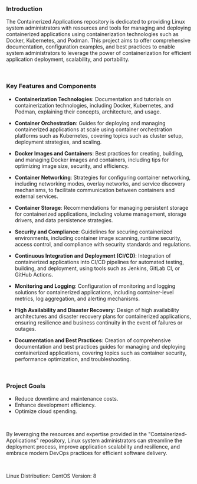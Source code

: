 ### Introduction

The Containerized Applications repository is dedicated to providing Linux system administrators with resources and tools for managing and deploying containerized applications using containerization technologies such as Docker, Kubernetes, and Podman. This project aims to offer comprehensive documentation, configuration examples, and best practices to enable system administrators to leverage the power of containerization for efficient application deployment, scalability, and portability.

<br>

### Key Features and Components

- <b>Containerization Technologies</b>: Documentation and tutorials on containerization technologies, including Docker, Kubernetes, and Podman, explaining their concepts, architecture, and usage.

- <b>Container Orchestration</b>: Guides for deploying and managing containerized applications at scale using container orchestration platforms such as Kubernetes, covering topics such as cluster setup, deployment strategies, and scaling.

- <b>Docker Images and Containers</b>: Best practices for creating, building, and managing Docker images and containers, including tips for optimizing image size, security, and efficiency.

- <b>Container Networking</b>: Strategies for configuring container networking, including networking modes, overlay networks, and service discovery mechanisms, to facilitate communication between containers and external services.

- <b>Container Storage</b>: Recommendations for managing persistent storage for containerized applications, including volume management, storage drivers, and data persistence strategies.

- <b>Security and Compliance</b>: Guidelines for securing containerized environments, including container image scanning, runtime security, access control, and compliance with security standards and regulations.

- <b>Continuous Integration and Deployment (CI/CD)</b>: Integration of containerized applications into CI/CD pipelines for automated testing, building, and deployment, using tools such as Jenkins, GitLab CI, or GitHub Actions.

- <b>Monitoring and Logging</b>: Configuration of monitoring and logging solutions for containerized applications, including container-level metrics, log aggregation, and alerting mechanisms.

- <b>High Availability and Disaster Recovery</b>: Design of high availability architectures and disaster recovery plans for containerized applications, ensuring resilience and business continuity in the event of failures or outages.

- <b>Documentation and Best Practices</b>: Creation of comprehensive documentation and best practices guides for managing and deploying containerized applications, covering topics such as container security, performance optimization, and troubleshooting.

<br>

### Project Goals

- Reduce downtime and maintenance costs.
- Enhance development efficiency.
- Optimize cloud spending.

<br>

By leveraging the resources and expertise provided in the "Containerized-Applications" repository, Linux system administrators can streamline the deployment process, improve application scalability and resilience, and embrace modern DevOps practices for efficient software delivery.


<br>

Linux Distribution: CentOS
Version: 8
